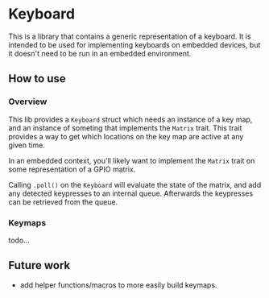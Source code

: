 # Keyboard

This is a library that contains a generic representation of a keyboard. It is intended to be used for implementing keyboards on embedded devices, but it doesn't need to be run in an embedded environment. 

## How to use

### Overview

This lib provides a `Keyboard` struct which needs an instance of a key map, and an instance of someting that implements the `Matrix` trait. This trait provides a way to get which locations on the key map are active at any given time. 

In an embedded context, you'll likely want to implement the `Matrix` trait on some representation of a GPIO matrix. 

Calling `.poll()` on the `Keyboard` will evaluate the state of the matrix, and add any detected keypresses to an internal queue. Afterwards the keypresses can be retrieved from the queue.

### Keymaps

todo...

## Future work

- add helper functions/macros to more easily build keymaps. 
